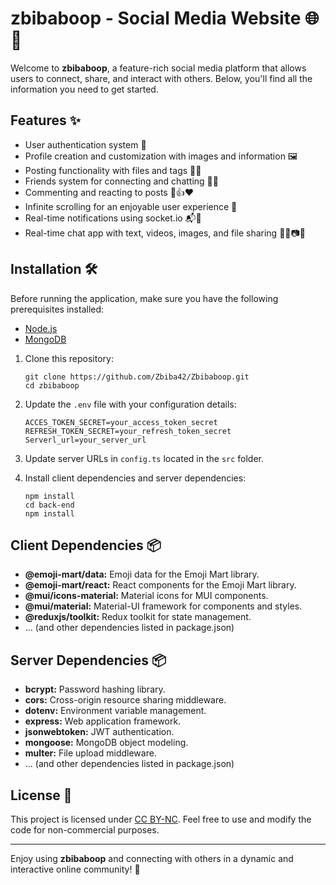 # zbibaboop - Social Media Website 🌐📱

Welcome to **zbibaboop**, a feature-rich social media platform that allows users to connect, share, and interact with others. Below, you'll find all the information you need to get started.

## Features ✨

- User authentication system 🔐
- Profile creation and customization with images and information 🖼️
- Posting functionality with files and tags 📝🔖
- Friends system for connecting and chatting 💬👥
- Commenting and reacting to posts 💬👍❤️
- Infinite scrolling for an enjoyable user experience 🔄
- Real-time notifications using socket.io 📬🔌
- Real-time chat app with text, videos, images, and file sharing 💬🎥📷📂

## Installation 🛠️

Before running the application, make sure you have the following prerequisites installed:

- [Node.js](https://nodejs.org/)
- [MongoDB](https://www.mongodb.com/)

1. Clone this repository:
   ```
   git clone https://github.com/Zbiba42/Zbibaboop.git
   cd zbibaboop
   ```

2. Update the `.env` file with your configuration details:
   ```
   ACCES_TOKEN_SECRET=your_access_token_secret
   REFRESH_TOKEN_SECRET=your_refresh_token_secret
   Serverl_url=your_server_url
   ```

3. Update server URLs in `config.ts` located in the `src` folder.

4. Install client dependencies and server dependencies:
   ```
   npm install
   cd back-end
   npm install
   ```

## Client Dependencies 📦

- **@emoji-mart/data:** Emoji data for the Emoji Mart library.
- **@emoji-mart/react:** React components for the Emoji Mart library.
- **@mui/icons-material:** Material icons for MUI components.
- **@mui/material:** Material-UI framework for components and styles.
- **@reduxjs/toolkit:** Redux toolkit for state management.
- ... (and other dependencies listed in package.json)

## Server Dependencies 📦

- **bcrypt:** Password hashing library.
- **cors:** Cross-origin resource sharing middleware.
- **dotenv:** Environment variable management.
- **express:** Web application framework.
- **jsonwebtoken:** JWT authentication.
- **mongoose:** MongoDB object modeling.
- **multer:** File upload middleware.
- ... (and other dependencies listed in package.json)

## License 📄

This project is licensed under [CC BY-NC](https://creativecommons.org/licenses/by-nc/). Feel free to use and modify the code for non-commercial purposes.

---

Enjoy using **zbibaboop** and connecting with others in a dynamic and interactive online community! 🎉
